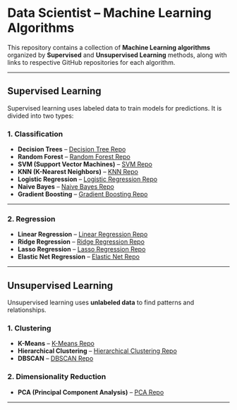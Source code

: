 # Data Scientist – Machine Learning Algorithms

This repository contains a collection of **Machine Learning algorithms** organized by **Supervised** and **Unsupervised Learning** methods, along with links to respective GitHub repositories for each algorithm.

---

## Supervised Learning

Supervised learning uses labeled data to train models for predictions. It is divided into two types:

### 1. Classification

- **Decision Trees** – [Decision Tree Repo](https://github.com/Digvijay4252/DecisionTree)
- **Random Forest** – [Random Forest Repo](https://github.com/Digvijay4252/RandomForest)
- **SVM (Support Vector Machines)** – [SVM Repo](https://github.com/Digvijay4252/SVM-Support-Vector-Machines-)
- **KNN (K-Nearest Neighbors)** – [KNN Repo](https://github.com/Digvijay4252/KNN)
- **Logistic Regression** – [Logistic Regression Repo](https://github.com/Digvijay4252/Logistic_Regression)
- **Naive Bayes** – [Naive Bayes Repo](https://github.com/Digvijay4252/Naive-Bayes)
- **Gradient Boosting** – [Gradient Boosting Repo](https://github.com/Digvijay4252/Gradient-Boosting)

---

### 2. Regression

- **Linear Regression** – [Linear Regression Repo](https://github.com/Digvijay4252/Linear-Regression)
- **Ridge Regression** – [Ridge Regression Repo](https://github.com/Digvijay4252/Ridge-Regression)
- **Lasso Regression** – [Lasso Regression Repo](https://github.com/Digvijay4252/Lasso-Regression)
- **Elastic Net Regression** – [Elastic Net Repo](https://github.com/Digvijay4252/Elastic-Net-Regression)

---

## Unsupervised Learning

Unsupervised learning uses **unlabeled data** to find patterns and relationships.

### 1. Clustering

- **K-Means** – [K-Means Repo](https://github.com/Digvijay4252/K-Means)
- **Hierarchical Clustering** – [Hierarchical Clustering Repo](https://github.com/Digvijay4252/Hierarchical_Clustering)
- **DBSCAN** – [DBSCAN Repo](https://github.com/Digvijay4252/DBSCAN)

### 2. Dimensionality Reduction

- **PCA (Principal Component Analysis)** – [PCA Repo](https://github.com/Digvijay4252/PCA)

---
